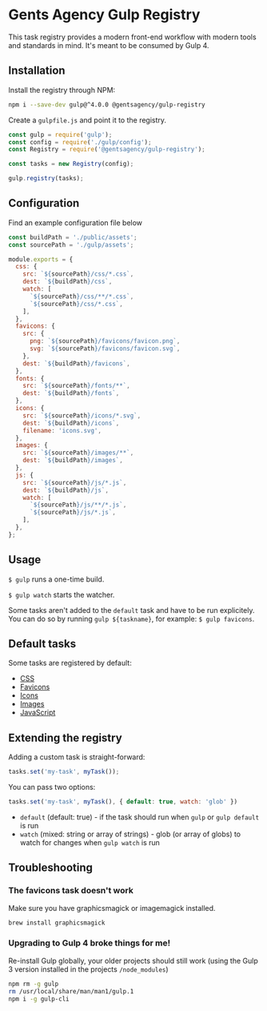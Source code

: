 # Gents Agency Gulp Registry

This task registry provides a modern front-end workflow with modern tools and standards in mind. It's meant to be consumed by Gulp 4.

## Installation

Install the registry through NPM:

```sh
npm i --save-dev gulp@^4.0.0 @gentsagency/gulp-registry
```

Create a `gulpfile.js` and point it to the registry.

```js
const gulp = require('gulp');
const config = require('./gulp/config');
const Registry = require('@gentsagency/gulp-registry');

const tasks = new Registry(config);

gulp.registry(tasks);
```

## Configuration

Find an example configuration file below

```js
const buildPath = './public/assets';
const sourcePath = './gulp/assets';

module.exports = {
  css: {
    src: `${sourcePath}/css/*.css`,
    dest: `${buildPath}/css`,
    watch: [
      `${sourcePath}/css/**/*.css`,
      `${sourcePath}/css/*.css`,
    ],
  },
  favicons: {
    src: {
      png: `${sourcePath}/favicons/favicon.png`,
      svg: `${sourcePath}/favicons/favicon.svg`,
    },
    dest: `${buildPath}/favicons`,
  },
  fonts: {
    src: `${sourcePath}/fonts/**`,
    dest: `${buildPath}/fonts`,
  },
  icons: {
    src: `${sourcePath}/icons/*.svg`,
    dest: `${buildPath}/icons`,
    filename: 'icons.svg',
  },
  images: {
    src: `${sourcePath}/images/**`,
    dest: `${buildPath}/images`,
  },
  js: {
    src: `${sourcePath}/js/*.js`,
    dest: `${buildPath}/js`,
    watch: [
      `${sourcePath}/js/**/*.js`,
      `${sourcePath}/js/*.js`,
    ],
  },
};
```

## Usage

`$ gulp` runs a one-time build.

`$ gulp watch` starts the watcher.

Some tasks aren't added to the `default` task and have to be run explicitely.  
You can do so by running `gulp ${taskname}`, for example: `$ gulp favicons`.

## Default tasks

Some tasks are registered by default:

 - [CSS](tasks/css/README.md)
 - [Favicons](tasks/favicons/README.md)
 - [Icons](tasks/icons/README.md)
 - [Images](tasks/images/README.md)
 - [JavaScript](tasks/javascript/README.md)

## Extending the registry

Adding a custom task is straight-forward:

```js
tasks.set('my-task', myTask());
```

You can pass two options:

```js
tasks.set('my-task', myTask(), { default: true, watch: 'glob' })
```

- `default` (default: true) - if the task should run when `gulp` or `gulp default` is run
- `watch` (mixed: string or array of strings) - glob (or array of globs) to watch for changes when `gulp watch` is run

## Troubleshooting

### The favicons task doesn't work

Make sure you have graphicsmagick or imagemagick installed.

```sh
brew install graphicsmagick
```

### Upgrading to Gulp 4 broke things for me!

Re-install Gulp globally, your older projects should still work (using the Gulp 3 version installed in the projects `/node_modules`)

```sh
npm rm -g gulp
rm /usr/local/share/man/man1/gulp.1
npm i -g gulp-cli
```
